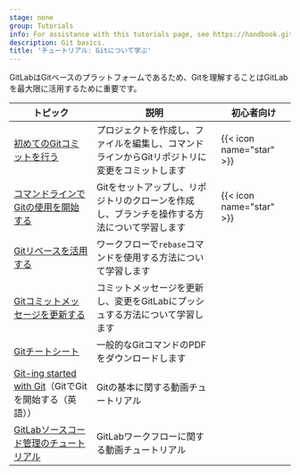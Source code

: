 ```yaml
---
stage: none
group: Tutorials
info: For assistance with this tutorials page, see https://handbook.gitlab.com/handbook/product/ux/technical-writing/#assignments-to-other-projects-and-subjects.
description: Git basics.
title: 'チュートリアル: Gitについて学ぶ'
---
```


GitLabはGitベースのプラットフォームであるため、Gitを理解することはGitLabを最大限に活用するために重要です。

| トピック | 説明 | 初心者向け |
|-------|-------------|--------------------|
| [初めてのGitコミットを行う](make_first_git_commit/_index.md) | プロジェクトを作成し、ファイルを編集し、コマンドラインからGitリポジトリに変更をコミットします | {{< icon name="star" >}} |
| [コマンドラインでGitの使用を開始する](../topics/git/commands.md) | Gitをセットアップし、リポジトリのクローンを作成し、ブランチを操作する方法について学習します | {{< icon name="star" >}} |
| [Gitリベースを活用する](https://about.gitlab.com/blog/2022/10/06/take-advantage-of-git-rebase/) | ワークフローで`rebase`コマンドを使用する方法について学習します | |
| [Gitコミットメッセージを更新する](update_commit_messages/_index.md) | コミットメッセージを更新し、変更をGitLabにプッシュする方法について学習します | |
| [Gitチートシート](https://about.gitlab.com/images/press/git-cheat-sheet.pdf) | 一般的なGitコマンドのPDFをダウンロードします | |
| [Git-ing started with Git](https://www.youtube.com/watch?v=Ce5nz5n41z4)（GitでGitを開始する（英語）） | Gitの基本に関する動画チュートリアル | |
| [GitLabソースコード管理のチュートリアル](https://www.youtube.com/watch?v=wTQ3aXJswtM) | GitLabワークフローに関する動画チュートリアル | |
